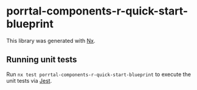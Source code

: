# porrtal-components-r-quick-start-blueprint

This library was generated with [Nx](https://nx.dev).

## Running unit tests

Run `nx test porrtal-components-r-quick-start-blueprint` to execute the unit tests via [Jest](https://jestjs.io).

